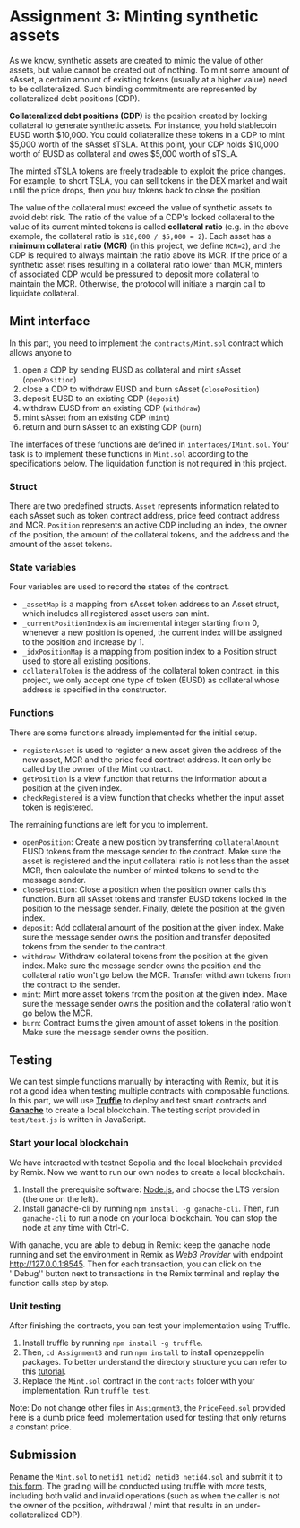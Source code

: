 # Assignment 3: Minting synthetic assets

As we know, synthetic assets are created to mimic the value of other assets, but value cannot be created out of nothing. To mint some amount of sAsset, a certain amount of existing tokens (usually at a higher value) need to be collateralized. Such binding commitments are represented by collateralized debt positions (CDP).

**Collateralized debt positions (CDP)** is the position created by locking collateral to generate synthetic assets. For instance, you hold stablecoin EUSD worth $10,000. You could collateralize these tokens in a CDP to mint $5,000 worth of the sAsset sTSLA. At this point, your CDP holds $10,000 worth of EUSD as collateral and owes $5,000 worth of sTSLA.

The minted sTSLA tokens are freely tradeable to exploit the price changes. For example, to short TSLA, you can sell tokens in the DEX market and wait until the price drops, then you buy tokens back to close the position. 


The value of the collateral must exceed the value of synthetic assets to avoid debt risk. The ratio of the value of a CDP's locked collateral to the value of its current minted tokens is called **collateral ratio** (e.g. in the above example, the collateral ratio is `$10,000 / $5,000 = 2`). Each asset has a **minimum collateral ratio (MCR)** (in this project, we define `MCR=2`),  and the CDP is required to always maintain the ratio above its MCR. If the price of a synthetic asset rises resulting in a collateral ratio lower than MCR, minters of associated CDP would be pressured to deposit more collateral to maintain the MCR. Otherwise, the protocol will initiate a margin call to liquidate collateral. 

## Mint interface
In this part, you need to implement the `contracts/Mint.sol` contract which allows anyone to 

1. open a CDP by sending EUSD as collateral and mint sAsset (`openPosition`)
2. close a CDP to withdraw EUSD and burn sAsset (`closePosition`)
3. deposit EUSD to an existing CDP (`deposit`)
4. withdraw EUSD from an existing CDP (`withdraw`)
5. mint sAsset from an existing CDP (`mint`)
6. return and burn sAsset to an existing CDP (`burn`)

The interfaces of these functions are defined in `interfaces/IMint.sol`. Your task is to implement these functions in `Mint.sol` according to the specifications below. The liquidation function is not required in this project.

### Struct
There are two predefined structs. `Asset` represents information related to each sAsset such as token contract address, price feed contract address and MCR. `Position` represents an active CDP including an index, the owner of the position, the amount of the collateral tokens, and the address and the amount of the asset tokens.

### State variables
Four variables are used to record the states of the contract.

* `_assetMap` is a mapping from sAsset token address to an Asset struct, which includes all registered asset users can mint.
* `_currentPositionIndex` is an incremental integer starting from 0, whenever a new position is opened, the current index will be assigned to the position and increase by 1.
* `_idxPositionMap` is a mapping from position index to a Position struct used to store all existing positions.
* `collateralToken` is the address of the collateral token contract, in this project, we only accept one type of token (EUSD) as collateral whose address is specified in the constructor.

### Functions
There are some functions already implemented for the initial setup.

* `registerAsset` is used to register a new asset given the address of the new asset, MCR and the price feed contract address. It can only be called by the owner of the Mint contract.
* `getPosition` is a view function that returns the information about a position at the given index.
* `checkRegistered` is a view function that checks whether the input asset token is registered.

The remaining functions are left for you to implement.

* `openPosition`: Create a new position by transferring `collateralAmount` EUSD tokens from the message sender to the contract. Make sure the asset is registered and the input collateral ratio is not less than the asset MCR, then calculate the number of minted tokens to send to the message sender.
* `closePosition`: Close a position when the position owner calls this function. Burn all sAsset tokens and transfer EUSD tokens locked in the position to the message sender. Finally, delete the position at the given index.
* `deposit`: Add collateral amount of the position at the given index. Make sure the message sender owns the position and transfer deposited tokens from the sender to the contract.
* `withdraw`: Withdraw collateral tokens from the position at the given index. Make sure the message sender owns the position and the collateral ratio won't go below the MCR. Transfer withdrawn tokens from the contract to the sender.
* `mint`: Mint more asset tokens from the position at the given index. Make sure the message sender owns the position and the collateral ratio won't go below the MCR. 
* `burn`: Contract burns the given amount of asset tokens in the position. Make sure the message sender owns the position.

## Testing

We can test simple functions manually by interacting with Remix, but it is not a good idea when testing multiple contracts with composable functions. In this part, we will use [**Truffle**](https://trufflesuite.com/) to deploy and test smart contracts and [**Ganache**](https://github.com/trufflesuite/ganache) to create a local blockchain. The testing script provided in `test/test.js` is written in JavaScript.

### Start your local blockchain
We have interacted with testnet Sepolia and the local blockchain provided by Remix. Now we want to run our own nodes to create a local blockchain. 

1. Install the prerequisite software:  [Node.js](https://nodejs.org/en/), and choose the LTS version (the one on the left).
2. Install ganache-cli by running `npm install -g ganache-cli`. Then, run `ganache-cli` to run a node on your local blockchain. You can stop the node at any time with Ctrl-C.

With ganache, you are able to debug in Remix: keep the ganache node running and set the environment in Remix as *Web3 Provider* with endpoint http://127.0.0.1:8545. Then for each transaction, you can click on the ''Debug'' button next to transactions in the Remix terminal and replay the function calls step by step.

### Unit testing
After finishing the contracts, you can test your implementation using Truffle.

1. Install truffle by running `npm install -g truffle`.
2. Then, `cd Assignment3` and run `npm install` to install openzeppelin packages. To better understand the directory structure you can refer to this [tutorial](https://trufflesuite.com/tutorial/).
3. Replace the `Mint.sol` contract in the `contracts` folder with your implementation. Run `truffle test`.

Note: Do not change other files in `Assignment3`, the `PriceFeed.sol` provided here is a dumb price feed implementation used for testing that only returns a constant price. 



## Submission
Rename the `Mint.sol` to `netid1_netid2_netid3_netid4.sol` and submit it to [this form](https://forms.gle/1rV8b9FM9rF1L1MYA).  The grading will be conducted using truffle with more tests, including both valid and invalid operations (such as when the caller is not the owner of the position, withdrawal / mint that results in an under-collateralized CDP).

